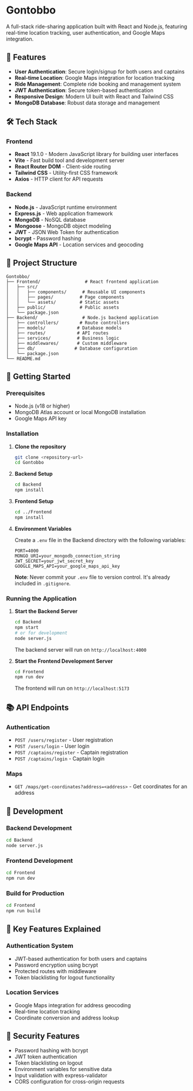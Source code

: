 # Gontobbo

A full-stack ride-sharing application built with React and Node.js, featuring real-time location tracking, user authentication, and Google Maps integration.

## 🚀 Features

- **User Authentication**: Secure login/signup for both users and captains
- **Real-time Location**: Google Maps integration for location tracking
- **Ride Management**: Complete ride booking and management system
- **JWT Authentication**: Secure token-based authentication
- **Responsive Design**: Modern UI built with React and Tailwind CSS
- **MongoDB Database**: Robust data storage and management

## 🛠️ Tech Stack

### Frontend

- **React** 19.1.0 - Modern JavaScript library for building user interfaces
- **Vite** - Fast build tool and development server
- **React Router DOM** - Client-side routing
- **Tailwind CSS** - Utility-first CSS framework
- **Axios** - HTTP client for API requests

### Backend

- **Node.js** - JavaScript runtime environment
- **Express.js** - Web application framework
- **MongoDB** - NoSQL database
- **Mongoose** - MongoDB object modeling
- **JWT** - JSON Web Token for authentication
- **bcrypt** - Password hashing
- **Google Maps API** - Location services and geocoding

## 📁 Project Structure

```
Gontobbo/
├── Frontend/                 # React frontend application
│   ├── src/
│   │   ├── components/      # Reusable UI components
│   │   ├── pages/          # Page components
│   │   └── assets/         # Static assets
│   ├── public/             # Public assets
│   └── package.json
├── Backend/                 # Node.js backend application
│   ├── controllers/        # Route controllers
│   ├── models/            # Database models
│   ├── routes/            # API routes
│   ├── services/          # Business logic
│   ├── middlewares/       # Custom middleware
│   ├── db/               # Database configuration
│   └── package.json
└── README.md
```

## 🚀 Getting Started

### Prerequisites

- Node.js (v18 or higher)
- MongoDB Atlas account or local MongoDB installation
- Google Maps API key

### Installation

1. **Clone the repository**

   ```bash
   git clone <repository-url>
   cd Gontobbo
   ```

2. **Backend Setup**

   ```bash
   cd Backend
   npm install
   ```

3. **Frontend Setup**

   ```bash
   cd ../Frontend
   npm install
   ```

4. **Environment Variables**

   Create a `.env` file in the Backend directory with the following variables:

   ```env
   PORT=4000
   MONGO_URI=your_mongodb_connection_string
   JWT_SECRET=your_jwt_secret_key
   GOOGLE_MAPS_API=your_google_maps_api_key
   ```

   **Note**: Never commit your `.env` file to version control. It's already included in `.gitignore`.

### Running the Application

1. **Start the Backend Server**

   ```bash
   cd Backend
   npm start
   # or for development
   node server.js
   ```

   The backend server will run on `http://localhost:4000`

2. **Start the Frontend Development Server**
   ```bash
   cd Frontend
   npm run dev
   ```
   The frontend will run on `http://localhost:5173`

## 📚 API Endpoints

### Authentication

- `POST /users/register` - User registration
- `POST /users/login` - User login
- `POST /captains/register` - Captain registration
- `POST /captains/login` - Captain login

### Maps

- `GET /maps/get-coordinates?address=<address>` - Get coordinates for an address


## 🔧 Development

### Backend Development

```bash
cd Backend
node server.js
```

### Frontend Development

```bash
cd Frontend
npm run dev
```

### Build for Production

```bash
cd Frontend
npm run build
```

## 🌟 Key Features Explained

### Authentication System

- JWT-based authentication for both users and captains
- Password encryption using bcrypt
- Protected routes with middleware
- Token blacklisting for logout functionality

### Location Services

- Google Maps integration for address geocoding
- Real-time location tracking
- Coordinate conversion and address lookup

## 🔐 Security Features

- Password hashing with bcrypt
- JWT token authentication
- Token blacklisting on logout
- Environment variables for sensitive data
- Input validation with express-validator
- CORS configuration for cross-origin requests






